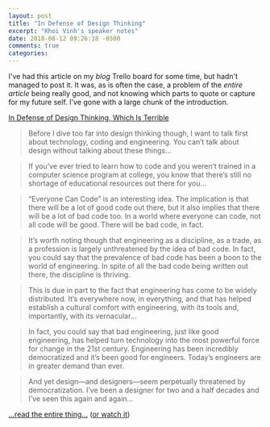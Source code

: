 ```yaml
---
layout: post
title: "In Defense of Design Thinking"
excerpt: "Khoi Vinh's speaker notes"
date: 2018-08-12 09:26:18 -0500
comments: true
categories: 
---
```


I've had this article on my _blog_ Trello board for some time, but hadn't managed to post it. It was, as is often the case, a problem of the _entire article_ being really good, and not knowing which parts to quote or capture for my future self. I've gone with a large chunk of the introduction.

[In Defense of Design Thinking, Which Is Terrible](https://www.subtraction.com/2018/04/02/in-defense-of-design-thinking-which-is-terrible/)

>Before I dive too far into design thinking though, I want to talk first about technology, coding and engineering. You can’t talk about design without talking about these things...

>If you’ve ever tried to learn how to code and you weren’t trained in a computer science program at college, you know that there’s still no shortage of educational resources out there for you...

>“Everyone Can Code” is an interesting idea. The implication is that there will be a lot of good code out there, but it also implies that there will be a lot of bad code too. In a world where everyone can code, not all code will be good. There will be bad code, in fact.

>It’s worth noting though that engineering as a discipline, as a trade, as a profession is largely unthreatened by the idea of bad code. In fact, you could say that the prevalence of bad code has been a boon to the world of engineering. In spite of all the bad code being written out there, the discipline is thriving.

>This is due in part to the fact that engineering has come to be widely distributed. It’s everywhere now, in everything, and that has helped establish a cultural comfort with engineering, with its tools and, importantly, with its vernacular...

>In fact, you could say that bad engineering, just like good engineering, has helped turn technology into the most powerful force for change in the 21st century. Engineering has been incredibly democratized and it’s been good for engineers. Today’s engineers are in greater demand than ever.

>And yet design—and designers—seem perpetually threatened by democratization. I’ve been a designer for two and a half decades and I’ve seen this again and again...

[...read the entire thing...](https://www.subtraction.com/2018/04/02/in-defense-of-design-thinking-which-is-terrible/) ([or watch it](http://designresearch.sva.edu/2018/03/27/livestream-3-28-630pm-3rd-annual-phil-patton-lecture-with-natasha-jen-and-khoi-vinh/))